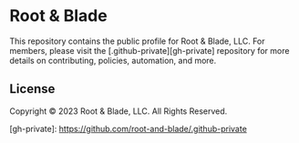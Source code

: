 # Root & Blade

This repository contains the public profile for Root & Blade, LLC. For members, please visit the
[.github-private][gh-private] repository for more details on contributing, policies, automation, and more.

## License

Copyright &copy; 2023 Root & Blade, LLC. All Rights Reserved.

<!-- editorconfig-checker-disable -->

[gh-private]: https://github.com/root-and-blade/.github-private         <!-- markdown-link-check-disable-line -->

<!-- editorconfig-checker-enable -->
